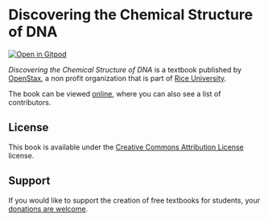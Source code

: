# Discovering the Chemical Structure of DNA

[![Open in Gitpod](https://gitpod.io/button/open-in-gitpod.svg)](https://gitpod.io/from-referrer/)

_Discovering the Chemical Structure of DNA_ is a textbook published by [OpenStax](https://openstax.org/), a non profit organization that is part of [Rice University](https://www.rice.edu/).

The book can be viewed [online](https://github.com/cnx-user-books/cnxbook-discovering-the-chemical-structure-of-dna/releases/latest), where you can also see a list of contributors.

## License
This book is available under the [Creative Commons Attribution License](./LICENSE) license.

## Support
If you would like to support the creation of free textbooks for students, your [donations are welcome](https://riceconnect.rice.edu/donation/support-openstax-banner).

